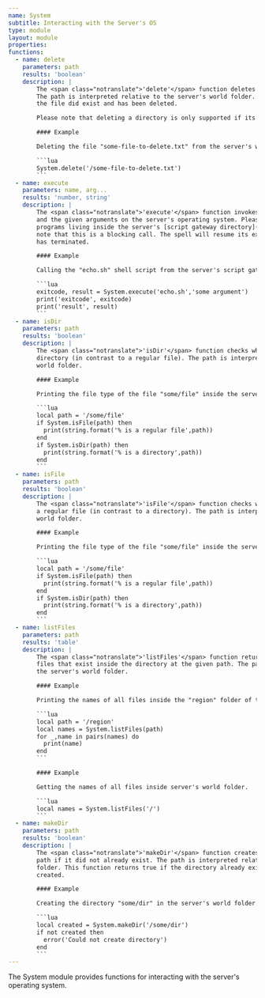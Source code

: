 ```yaml
---
name: System
subtitle: Interacting with the Server's OS
type: module
layout: module
properties:
functions:
  - name: delete
    parameters: path
    results: 'boolean'
    description: |
        The <span class="notranslate">'delete'</span> function deletes the file with the given path.
        The path is interpreted relative to the server's world folder. This function returns true if
        the file did exist and has been deleted.

        Please note that deleting a directory is only supported if its empty.

        #### Example

        Deleting the file "some-file-to-delete.txt" from the server's world folder.

        ```lua
        System.delete('/some-file-to-delete.txt')
        ```
  - name: execute
    parameters: name, arg...
    results: 'number, string'
    description: |
        The <span class="notranslate">'execute'</span> function invokes the program with the given name
        and the given arguments on the server's operating system. Please note that you only can execute
        programs living inside the server's [script gateway directory](/configuration-file). Please
        note that this is a blocking call. The spell will resume its execution only after the program
        has terminated.

        #### Example

        Calling the "echo.sh" shell script from the server's script gateway directory.

        ```lua
        exitcode, result = System.execute('echo.sh','some argument')
        print('exitcode', exitcode)
        print('result', result)
        ```
  - name: isDir
    parameters: path
    results: 'boolean'
    description: |
        The <span class="notranslate">'isDir'</span> function checks whether the given path points to a
        directory (in contrast to a regular file). The path is interpreted relative to the server's
        world folder.

        #### Example

        Printing the file type of the file "some/file" inside the server's world folder.

        ```lua
        local path = '/some/file'
        if System.isFile(path) then
          print(string.format('% is a regular file',path))
        end
        if System.isDir(path) then
          print(string.format('% is a directory',path))
        end
        ```
  - name: isFile
    parameters: path
    results: 'boolean'
    description: |
        The <span class="notranslate">'isFile'</span> function checks whether the given path points to
        a regular file (in contrast to a directory). The path is interpreted relative to the server's
        world folder.

        #### Example

        Printing the file type of the file "some/file" inside the server's world folder.

        ```lua
        local path = '/some/file'
        if System.isFile(path) then
          print(string.format('% is a regular file',path))
        end
        if System.isDir(path) then
          print(string.format('% is a directory',path))
        end
        ```
  - name: listFiles
    parameters: path
    results: 'table'
    description: |
        The <span class="notranslate">'listFiles'</span> function returns a table with the names of all
        files that exist inside the directory at the given path. The path is interpreted relative to
        the server's world folder.

        #### Example

        Printing the names of all files inside the "region" folder of the server's world folder.

        ```lua
        local path = '/region'
        local names = System.listFiles(path)
        for _,name in pairs(names) do
          print(name)
        end
        ```

        #### Example

        Getting the names of all files inside server's world folder.

        ```lua        
        local names = System.listFiles('/')
        ```
  - name: makeDir
    parameters: path
    results: 'boolean'
    description: |
        The <span class="notranslate">'makeDir'</span> function creates a new directory with the given
        path if it did not already exist. The path is interpreted relative to the server's world
        folder. This function returns true if the directory already existed or if it has been be
        created.

        #### Example

        Creating the directory "some/dir" in the server's world folder.

        ```lua
        local created = System.makeDir('/some/dir')
        if not created then
          error('Could not create directory')
        end
        ```
---
```


The <span class="notranslate">System</span> module provides functions for interacting with the
 server's operating system.

